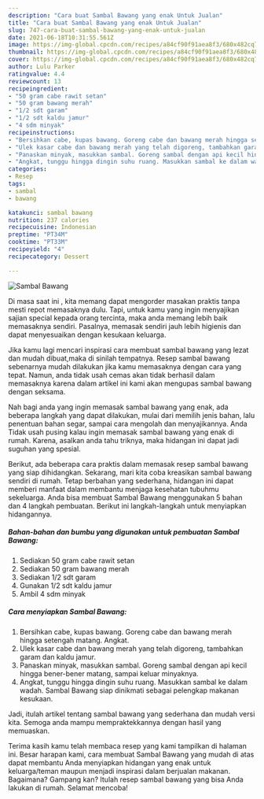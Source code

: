 ```yaml
---
description: "Cara buat Sambal Bawang yang enak Untuk Jualan"
title: "Cara buat Sambal Bawang yang enak Untuk Jualan"
slug: 747-cara-buat-sambal-bawang-yang-enak-untuk-jualan
date: 2021-06-18T10:31:55.561Z
image: https://img-global.cpcdn.com/recipes/a84cf90f91aea8f3/680x482cq70/sambal-bawang-foto-resep-utama.jpg
thumbnail: https://img-global.cpcdn.com/recipes/a84cf90f91aea8f3/680x482cq70/sambal-bawang-foto-resep-utama.jpg
cover: https://img-global.cpcdn.com/recipes/a84cf90f91aea8f3/680x482cq70/sambal-bawang-foto-resep-utama.jpg
author: Lulu Parker
ratingvalue: 4.4
reviewcount: 13
recipeingredient:
- "50 gram cabe rawit setan"
- "50 gram bawang merah"
- "1/2 sdt garam"
- "1/2 sdt kaldu jamur"
- "4 sdm minyak"
recipeinstructions:
- "Bersihkan cabe, kupas bawang. Goreng cabe dan bawang merah hingga setengah matang. Angkat."
- "Ulek kasar cabe dan bawang merah yang telah digoreng, tambahkan garam dan kaldu jamur."
- "Panaskan minyak, masukkan sambal. Goreng sambal dengan api kecil hingga bener-bener matang, sampai keluar minyaknya."
- "Angkat, tunggu hingga dingin suhu ruang. Masukkan sambal ke dalam wadah. Sambal Bawang siap dinikmati sebagai pelengkap makanan kesukaan."
categories:
- Resep
tags:
- sambal
- bawang

katakunci: sambal bawang 
nutrition: 237 calories
recipecuisine: Indonesian
preptime: "PT34M"
cooktime: "PT33M"
recipeyield: "4"
recipecategory: Dessert

---
```



![Sambal Bawang](https://img-global.cpcdn.com/recipes/a84cf90f91aea8f3/680x482cq70/sambal-bawang-foto-resep-utama.jpg)

Di masa  saat ini , kita memang dapat mengorder masakan praktis tanpa mesti repot memasaknya dulu. Tapi, untuk kamu yang ingin menyajikan sajian special kepada orang tercinta, maka anda memang lebih baik memasaknya sendiri. Pasalnya, memasak sendiri jauh lebih higienis dan dapat menyesuaikan dengan kesukaan keluarga.

Jika kamu lagi mencari inspirasi cara membuat sambal bawang yang lezat dan mudah dibuat,maka di sinilah tempatnya. Resep sambal bawang  sebenarnya mudah dilakukan jika kamu memasaknya dengan cara yang tepat. Namun, anda tidak usah cemas akan tidak berhasil dalam memasaknya 
karena dalam artikel ini kami akan mengupas sambal bawang dengan seksama.  



Nah bagi anda yang ingin memasak sambal bawang yang enak, ada beberapa langkah yang dapat dilakukan, mulai dari memilih jenis bahan, lalu penentuan bahan segar, sampai cara mengolah dan menyajikannya. Anda Tidak usah pusing kalau ingin memasak sambal bawang yang enak di rumah. Karena, asalkan anda  tahu triknya, maka hidangan ini dapat jadi suguhan yang spesial.

Berikut, ada beberapa cara praktis  dalam memasak resep sambal bawang yang siap dihidangkan. Sekarang, mari kita coba kreasikan sambal bawang sendiri di rumah. Tetap berbahan yang sederhana, hidangan ini dapat memberi manfaat dalam membantu menjaga kesehatan tubuhmu sekeluarga. Anda bisa membuat Sambal Bawang menggunakan 5 bahan dan 4 langkah pembuatan. Berikut ini langkah-langkah untuk menyiapkan hidangannya.

<!--inarticleads1-->

##### Bahan-bahan dan bumbu yang digunakan untuk pembuatan Sambal Bawang:

1. Sediakan 50 gram cabe rawit setan
1. Sediakan 50 gram bawang merah
1. Sediakan 1/2 sdt garam
1. Gunakan 1/2 sdt kaldu jamur
1. Ambil 4 sdm minyak




<!--inarticleads2-->

##### Cara menyiapkan Sambal Bawang:

1. Bersihkan cabe, kupas bawang. Goreng cabe dan bawang merah hingga setengah matang. Angkat.
1. Ulek kasar cabe dan bawang merah yang telah digoreng, tambahkan garam dan kaldu jamur.
1. Panaskan minyak, masukkan sambal. Goreng sambal dengan api kecil hingga bener-bener matang, sampai keluar minyaknya.
1. Angkat, tunggu hingga dingin suhu ruang. Masukkan sambal ke dalam wadah. Sambal Bawang siap dinikmati sebagai pelengkap makanan kesukaan.




Jadi, itulah artikel tentang  sambal bawang  yang sederhana dan mudah versi kita. Semoga anda mampu mempraktekkannya dengan hasil yang memuaskan. 

Terima kasih kamu telah membaca resep yang kami tampilkan di halaman ini. Besar harapan kami, cara membuat  Sambal Bawang yang mudah di atas dapat membantu Anda menyiapkan hidangan yang enak untuk keluarga/teman maupun menjadi inspirasi dalam berjualan makanan. Bagaimana? Gampang kan? Itulah resep sambal bawang yang bisa Anda lakukan di rumah. Selamat mencoba!

